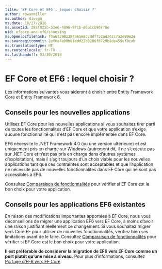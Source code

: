```yaml
---
title: 'EF Core et EF6 : lequel choisir ?'
author: rowanmiller
ms.author: divega
ms.date: 10/27/2016
ms.assetid: 288f825b-b3e6-4096-971b-d0a1cb96770e
uid: efcore-and-ef6/choosing
ms.openlocfilehash: f0a632902384a65ea3cddf752ad262c7a2e89e2e
ms.sourcegitcommit: 2ef0a4a90b01edd22b9206f8729b8de459ef8cab
ms.translationtype: HT
ms.contentlocale: fr-FR
ms.lasthandoff: 03/20/2018
---
```

# <a name="ef-core-and-ef6-which-one-is-right-for-you"></a>EF Core et EF6 : lequel choisir ?

Les informations suivantes vous aideront à choisir entre Entity Framework Core et Entity Framework 6.

## <a name="guidance-for-new-applications"></a>Conseils pour les nouvelles applications

Utilisez EF Core pour les nouvelles applications si vous souhaitez tirer parti de toutes les fonctionnalités d’EF Core et que votre application n’exige aucune fonctionnalité qui n’est pas encore implémentée dans EF Core.

EF6 nécessite le .NET Framework 4.0 (ou une version ultérieure) et est uniquement pris en charge sur Windows (autrement dit, il ne s’exécute pas sur .NET Core et n’est pas pris en charge dans d’autres systèmes d’exploitation), mais il s’agit toujours d’un choix viable pour les nouvelles applications tant que ces contraintes sont acceptables et que l’application ne nécessite pas de nouvelles fonctionnalités dans EF Core qui ne sont pas accessibles à EF6.

Consultez [Comparaison de fonctionnalités](features.md) pour vérifier si EF Core est le bon choix pour votre application.

## <a name="guidance-for-existing-ef6-applications"></a>Conseils pour les applications EF6 existantes

En raison des modifications importantes apportées à EF Core, nous vous déconseillons de migrer une application EF6 vers EF Core, à moins d’avoir une raison justifiant réellement ce changement. Si vous souhaitez migrer vers Core EF pour utiliser de nouvelles fonctionnalités, vérifiez bien ses limitations avant de le faire. Consultez [Comparaison de fonctionnalités](features.md) pour vérifier si EF Core est le bon choix pour votre application.

**Il est préférable de considérer la migration de EF6 vers EF Core comme un port plutôt qu’une mise à niveau.** Pour plus d’informations, consultez [Portage d’EF6 vers EF Core](porting/index.md).
